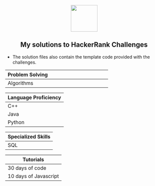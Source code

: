 <p align="center">
    <a href="https://www.hackerrank.com/greeneyedgeek">
        <img height=85 src="https://d3keuzeb2crhkn.cloudfront.net/hackerrank/assets/styleguide/logo_wordmark-f5c5eb61ab0a154c3ed9eda24d0b9e31.svg">
    </a>
    <h2 align="center">My solutions to HackerRank Challenges</h2>
    <ul>
    <li>The solution files also contain the template code provided with the challenges.</li>
    </ul>
</p>
<div>

|Problem Solving<img width=185/>|
|---------------------|
|Algorithms|

|Language Proficiency
|---------------------|
|C++|
|Java                 |
|Python|

|Specialized Skills   |
|---------------------|
|SQL|
    
|Tutorials            |
|---------------------|
|30 days of code| 
|10 days of Javascript|

</div>

